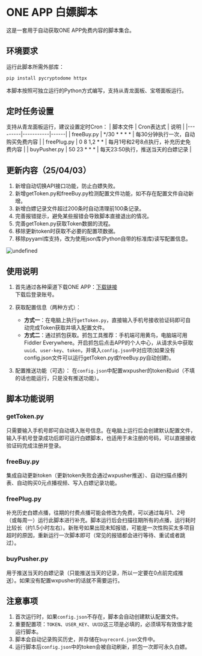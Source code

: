 # ONE APP 白嫖脚本

这是一套用于自动获取ONE APP免费内容的脚本集合。

## 环境要求

运行此脚本所需外部库：
```bash
pip install pycryptodome httpx
```

本脚本按照可独立运行的Python方式编写，支持从青龙面板、宝塔面板运行。

## 定时任务设置

支持从青龙面板运行，建议设置定时Cron：
| 脚本文件 | Cron表达式 | 说明 |
|---------|-----------|------|
| freeBuy.py | */30 * * * * | 每30分钟执行一次，自动购买免费内容 |
| freePlug.py | 0 8 1,2 * * | 每月1号和2号8点执行，补充历史免费内容 |
| buyPusher.py | 50 23 * * * | 每天23:50执行，推送当天的白嫖记录 |

## 更新内容（25/04/03）
1. 新增自动切换API接口功能，防止白嫖失败。
2. 新增getToken.py和freeBuy.py检测配置文件功能，如不存在配置文件自动新增。
3. 新增白嫖记录文件超过200条时自动清理前100条记录。
4. 完善报错提示，避免某些报错会导致脚本直接退出的情况。
5. 完善getToken.py获取Token数据的流程。
6. 移除更新token时获取不必要的配置项数据。
7. 移除pyyaml库支持，改为使用json库(Python自带的标准库)读写配置信息。

![undefined](https://y.gtimg.cn/music/photo_new/T053M000000IRiEl0wCJ0O.png)

## 使用说明

1. 首先通过各种渠道下载ONE APP：[下载链接](https://2f2279ygf3x29x.icu?code=jqJ9txPeVS)  
   下载后登录账号。

2. 获取配置信息（两种方式）：
   - **方式一**：在电脑上执行`getToken.py`，直接输入手机号接收验证码即可自动完成Token获取并填入配置文件。
   - **方式二**：通过抓包获取。抓包工具推荐：手机端可用黄鸟，电脑端可用Fiddler Everywhere。开启抓包后点击APP的个人中心，从请求头中获取`uuid`、`user-key`、`token`，并填入`config.json`中对应项(如果没有config.json文件可以运行getToken.py或freeBuy.py自动创建)。

3. 配置推送功能（可选）：
   在`config.json`中配置wxpusher的token和uid（不填的话也能运行，只是没有推送功能）。

## 脚本功能说明

### getToken.py
只需要输入手机号即可自动填入账号信息。在电脑上运行后会创建默认配置文件，输入手机号登录成功后即可运行白嫖脚本，也适用于未注册的号码，可以直接接收验证码完成注册并登录。

### freeBuy.py
集成自动更新token（更新token失败会通过wxpusher推送）、自动扫描点播列表、自动购买0元点播视频、写入白嫖记录功能。

### freePlug.py
补充历史白嫖点播，往期的付费点播可能会修改为免费，可以通过每月1、2号（或每周一）运行此脚本进行补充。脚本运行后会扫描往期所有的点播，运行耗时比较长（约1.5小时左右）。新账号如果出现未知报错，可能是一次性购买太多项目超时的原因，重新运行一次脚本即可（常见的报错都会进行等待、重试或者跳过）。

### buyPusher.py
用于推送当天的白嫖记录（只能推送当天的记录，所以一定要在0点前完成推送）。如果没有配置wxpusher的话就不需要运行。

## 注意事项

1. 首次运行时，如果`config.json`不存在，脚本会自动创建默认配置文件。
2. 重要配置项：`TOKEN`、`USER_KEY`、`UUID`这三项是必填的，必须填写有效值才能运行脚本。
3. 脚本会自动记录购买历史，并存储在`buyrecord.json`文件中。
4. 运行脚本后`config.json`中的token会被自动刷新，抓包一次即可永久白嫖。
